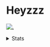 # Heyzzz  

[![.](https://skillicons.dev/icons?i=js,java)](https://skillicons.dev)  

<details>
<summary>Stats</summary
<!--START_SECTION:waka-->

```txt
Java          8 hrs 24 mins   █████████████░░░░░░░░░░░░   51.85 %
JavaScript    3 hrs 24 mins   █████▒░░░░░░░░░░░░░░░░░░░   21.01 %
TypeScript    2 hrs 30 mins   ████░░░░░░░░░░░░░░░░░░░░░   15.51 %
YAML          34 mins         █░░░░░░░░░░░░░░░░░░░░░░░░   03.57 %
XML           24 mins         ▓░░░░░░░░░░░░░░░░░░░░░░░░   02.54 %
```

<!--END_SECTION:waka-->
</details>
